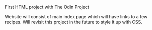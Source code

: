 First HTML project with The Odin Project

Website will consist of main index page which will have links to a few recipes. Will revisit this project in the future to style it up with CSS.
